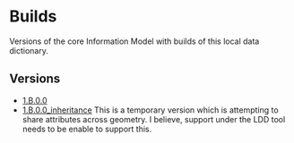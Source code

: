 # Builds

Versions of the core Information Model with builds of this local data dictionary.

## Versions
- [1.B.0.0](1.9.2.0)
- [1.B.0.0_inheritance](1.9.2.0)
   This is a temporary version which is attempting to share attributes across geometry. I believe, support under the LDD tool needs to be enable to support this.